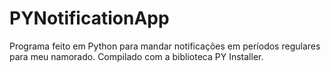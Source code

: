 # PYNotificationApp
Programa feito em Python para mandar notificações em períodos regulares para meu namorado. Compilado com a biblioteca PY Installer.
